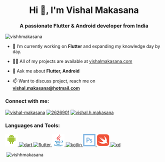 <h1 align="center">Hi 👋, I'm Vishal Makasana</h1>
<h3 align="center">A passionate Flutter & Android developer from India</h3>

<p align="left"> <img src="https://komarev.com/ghpvc/?username=vishhmakasana&label=Profile%20views&color=0e75b6&style=flat" alt="vishhmakasana" /> </p>

- 🌱 I’m currently working on **Flutter** and expanding my knowledge day by day.

- 👨‍💻 All of my projects are available at [vishalmakasana.com](https://vishalmakasana.com/)

- 💬 Ask me about **Flutter, Android**

- 📫 Want to discuss project, reach me on **vishal.makasana@hotmail.com**


<h3 align="left">Connect with me:</h3>
<p align="left">
<a href="https://linkedin.com/in/vishal-makasana" target="blank"><img align="center" src="https://cdn.jsdelivr.net/npm/simple-icons@3.0.1/icons/linkedin.svg" alt="vishal-makasana" height="30" width="40" /></a>
<a href="https://stackoverflow.com/users/2626901" target="blank"><img align="center" src="https://cdn.jsdelivr.net/npm/simple-icons@3.0.1/icons/stackoverflow.svg" alt="2626901" height="30" width="40" /></a>
<a href="https://fb.com/vishal.h.makasana" target="blank"><img align="center" src="https://cdn.jsdelivr.net/npm/simple-icons@3.0.1/icons/facebook.svg" alt="vishal.h.makasana" height="30" width="40" /></a>
</p>


<h3 align="left">Languages and Tools:</h3>
<p align="left"> <a href="https://developer.android.com" target="_blank"> <img src="https://raw.githubusercontent.com/devicons/devicon/master/icons/android/android-original-wordmark.svg" alt="android" width="40" height="40"/> </a> <a href="https://dart.dev" target="_blank"> <img src="https://www.vectorlogo.zone/logos/dartlang/dartlang-icon.svg" alt="dart" width="40" height="40"/> </a> <a href="https://flutter.dev" target="_blank"> <img src="https://www.vectorlogo.zone/logos/flutterio/flutterio-icon.svg" alt="flutter" width="40" height="40"/> </a> <a href="https://www.java.com" target="_blank"> <img src="https://raw.githubusercontent.com/devicons/devicon/master/icons/java/java-original.svg" alt="java" width="40" height="40"/> </a> <a href="https://kotlinlang.org" target="_blank"> <img src="https://www.vectorlogo.zone/logos/kotlinlang/kotlinlang-icon.svg" alt="kotlin" width="40" height="40"/> </a> <a href="https://www.photoshop.com/en" target="_blank"> <img src="https://raw.githubusercontent.com/devicons/devicon/master/icons/photoshop/photoshop-line.svg" alt="photoshop" width="40" height="40"/> </a> <a href="https://developer.apple.com/swift/" target="_blank"> <img src="https://raw.githubusercontent.com/devicons/devicon/master/icons/swift/swift-original.svg" alt="swift" width="40" height="40"/> </a> <a href="https://www.adobe.com/products/xd.html" target="_blank"> <img src="https://cdn.worldvectorlogo.com/logos/adobe-xd.svg" alt="xd" width="40" height="40"/> </a> </p>


<p>&nbsp;<img align="center" src="https://github-readme-stats.vercel.app/api?username=vishhmakasana&show_icons=true&locale=en" alt="vishhmakasana" /></p>
